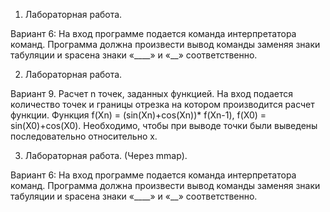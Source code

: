  
 1. Лабораторная работа. 

Вариант 6: На вход программе подается команда интерпретатора команд. Программа должна произвести вывод команды заменяя знаки табуляции и spaceна знаки «____» и «__» соответственно.

 2. Лабораторная работа. 

Вариант 9. Расчет n точек, заданных функцией. На вход подается количество точек и границы отрезка на котором производится расчет функции. Функция f(Xn) = (sin(Xn)+cos(Xn))* f(Xn-1), f(X0) = sin(X0)+cos(X0). Необходимо, чтобы при выводе точки были выведены последовательно относительно x. 

 3. Лабораторная работа. (Через mmap).

Вариант 6: На вход программе подается команда интерпретатора команд. Программа должна произвести вывод команды заменяя знаки табуляции и spaceна знаки «____» и «__» соответственно.
